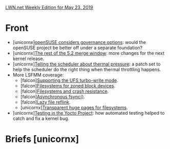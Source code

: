 ﻿
[LWN.net Weekly Edition for May 23, 2019](https://lwn.net/Articles/788676/)

# Front
- [unicornx][openSUSE considers governance options](https://lwn.net/Articles/788935/): would the openSUSE project be better off under a separate foundation?
- [unicornx][The rest of the 5.2 merge window](https://lwn.net/Articles/788532/): more changes for the next kernel release.
- [unicornx][Telling the scheduler about thermal pressure](https://lwn.net/Articles/788380/): a patch set to help the scheduler do the right thing when thermal throttling happens.
- More LSFMM coverage:
    - [falcon][Supporting the UFS turbo-write mode](https://lwn.net/Articles/788721/).
    - [falcon][Filesystems for zoned block devices](https://lwn.net/Articles/788851/).
    - [falcon][Filesystems and crash resistance](https://lwn.net/Articles/788938/).
    - [falcon][Asynchronous fsync()](https://lwn.net/Articles/789024/).
    - [falcon][Lazy file reflink](https://lwn.net/Articles/789038/).
    - [unicornx][Transparent huge pages for filesystems](https://lwn.net/Articles/789159/).
- [unicornx][Testing in the Yocto Project](https://lwn.net/Articles/788626/): how automated testing helped to catch and fix a kernel bug.

# Briefs [unicornx]